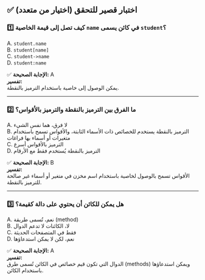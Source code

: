 ## ✅ اختبار قصير للتحقق (اختيار من متعدد)

### 1️⃣ كيف تصل إلى قيمة الخاصية `name` في كائن يسمى `student`؟

A. `student.name`  
B. `student[name]`  
C. `student->name`  
D. `student:name`  

✅ **الإجابة الصحيحة:** A  
**تفسير:**  
يمكن الوصول إلى خاصية باستخدام الترميز بالنقطة.

---

### 2️⃣ ما الفرق بين الترميز بالنقطة والترميز بالأقواس؟

A. لا فرق، هما نفس الشيء  
B. الترميز بالنقطة يستخدم للخصائص ذات الأسماء الثابتة، والأقواس تسمح باستخدام متغيرات أو أسماء بها فراغات  
C. الترميز بالأقواس أسرع  
D. الترميز بالنقطة يُستخدم فقط مع الأرقام  

✅ **الإجابة الصحيحة:** B  
**تفسير:**  
الأقواس تسمح بالوصول لخاصية باستخدام اسم مخزن في متغير أو أسماء غير صالحة للترميز بالنقطة.

---

### 3️⃣ هل يمكن للكائن أن يحتوي على دالة كقيمة؟

A. نعم، تُسمى طريقة (method)  
B. لا، الكائنات لا تدعم الدوال  
C. فقط في المتصفحات الحديثة  
D. نعم، لكن لا يمكن استدعاؤها  

✅ **الإجابة الصحيحة:** A  
**تفسير:**  
الدوال التي تكون قيم خصائص في الكائن تُسمى طرق (methods) ويمكن استدعاؤها باستخدام الكائن.